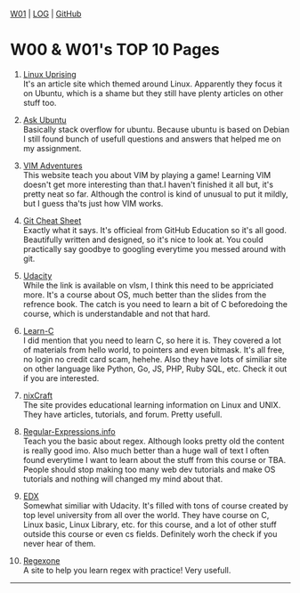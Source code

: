 [W01](w01) |
[LOG](TXT/mylog.txt) | 
[GitHub](https://github.com/YasyfaWiwaha/os211)

# W00 & W01's TOP 10 Pages

1. [Linux Uprising](https://www.linuxuprising.com)<br>
It's an article site which themed around Linux. Apparently they focus it on Ubuntu, which is a shame but they still have plenty articles on other stuff too.

2. [Ask Ubuntu](https://askubuntu.com/)<br>
Basically stack overflow for ubuntu. Because ubuntu is based on Debian I still found bunch of usefull questions and answers that helped me on my assignment.

3. [VIM Adventures](https://vim-adventures.com/)<br>
This website teach you about VIM by playing a game! Learning VIM doesn't get more interesting than that.I haven't finished it all but, it's pretty neat so far.
Although the control is kind of unusual to put it mildly, but I guess tha'ts just how VIM works.

4. [Git Cheat Sheet](https://education.github.com/git-cheat-sheet-education.pdf)<br>
Exactly what it says. It's officieal from GitHub Education so it's all good. Beautifully written and designed, so it's nice to look at. You could practically say goodbye to
googling everytime you messed around with git.

5. [Udacity](https://classroom.udacity.com/courses/ud923)<br>
While the link is available on vlsm, I think this need to be appriciated more. It's a course about OS, much better than the slides from the refrence book. The catch is you need
to learn a bit of C beforedoing the course, which is understandable and not that hard.

6. [Learn-C](https://www.learn-c.org)<br>
I did mention that you need to learn C, so here it is. They covered a lot of materials from hello world, to pointers and even bitmask. It's all free, no login no credit card scam, hehehe.
Also they have lots of similiar site on other language like Python, Go, JS, PHP, Ruby SQL, etc. Check it out if you are interested.

7. [nixCraft](https://www.cyberciti.biz)<br>
The site provides educational learning information on Linux and UNIX. They have articles, tutorials, and forum. Pretty usefull.

8. [Regular-Expressions.info](https://www.regular-expressions.info)<br>
Teach you the basic about regex. Although looks pretty old the content is really good imo. Also much better than a huge wall of text I often found everytime I want to learn
about the stuff from this course or TBA. People should stop making too many web dev tutorials and make OS tutorials and nothing will changed my mind about that.

9. [EDX](https://www.edx.org/learn/computer-programming)<br>
Somewhat similiar with Udacity. It's filled with tons of course created by top level university from all over the world. They have course on C, Linux basic, Linux Library, etc.
for this course, and a lot of other stuff outside this course or even cs fields. Definitely worh the check if you never hear of them.

10. [Regexone](https://regexone.com)<br>
A site to help you learn regex with practice! Very usefull.

----
